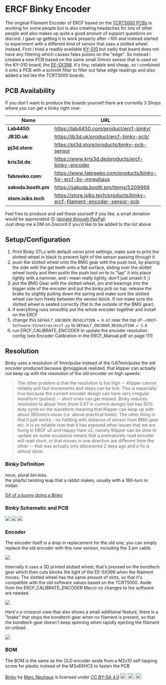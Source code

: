 # ERCF Binky Encoder

The original Filament Encoder of ERCF based on the [TCRT5000 PCBs](Images/TCRT5000.jpg) is working for some people but is also creating headaches for lots of other people and also makes up quite a good amount of support questions on discord.
I gave up getting it to work properly after ~10h and instead started to experiment with a different kind of sensor that uses a slotted wheel instead.
First i tried a readily available [KY-010](https://www.google.com/search?q=ky-010) but sadly that board does not have any
filtering which causes fales pulses on the "edge".
So instead i created a new PCB based on the same small Omron sensor that is used on the KY-010 board, the [EE-SX398](https://omronfs.omron.com/en_US/ecb/products/pdf/en-ee_sx398_498.pdf).
It's tiny, reliable and cheap, so i combined it onto a PCB with a schmitt filter to filter out false edge readings and also added a led like the TCRT5000 boards.

## PCB Availability

If you don't want to produce the boards yourself there are currently 3 Shops where you can get a binky right now:

| Name                 | URL                                                                        | Ships to  | 
| -------------------- | -------------------------------------------------------------------------- | --------- |
| **Lab4450**:         | https://lab4450.com/product/ercf-binky/                                    | Europe    |
| **JB3D.uk**:         | https://jb3d.uk/product/ercf-binky-pcb/                                    | Worldwide |
| **pj3d.store**:      | https://pj3d.store/products/binky-pcb-sensor                               | Worldwide |
| **kris3d.de**:       | https://www.kris3d.de/products/ercf-binky-encoder                          | Worldwide |
| **fabreeko.com**:    | https://www.fabreeko.com/products/binky-for-ercf-by-mneuhaus               | Worldwide |
| **sakoda.booth.pm**  | https://sakoda.booth.pm/items/5209966                                      | Japan     |
| **store.isiks.tech** | https://store.isiks.tech/products/binky-ercf-filament-encoder-sensor-pcb   | US/Canada |

Feel free to produce and sell these yourself if you like, a small donation would be appreciated 😊  ([donate through PayPal](https://www.paypal.com/donate/?hosted_button_id=5Y3M77S3U3EEW))<br />
Just drop me a DM on Discord if you'd like to be added to the list above

## Setup/Configuration

1. Print Binky STLs with default voron print settings, make sure to print the slotted wheel in black to prevent light of the sensor passing through it
2. push the slotted wheel onto the BMG gear with the push tool, by placing the side with the get teeth onto a flat surface, sliding over the slottet wheel loosly and then puttin the push tool on to to "tap" it into place lightly with a hammer, and i mean really lightly, don't just smash it ;)
3. put the BMG Gear with the slotted wheel, pin and bearings into the bigger side of the encoder and put the binky pcb on top. release the brake by slightly pulling down the spring and make sure the slotted wheel can turn freely between the sensor block. if not make sure the slotted wheel is seated correctly (flat to the outside of the BMG gear).
4. if everything runs smoothly put the whole encoder together and install on the ERCF
5. change this `DEFAULT_ENCODER_RESOLUTION = 0.67` near the top of `~/ERCF-Software-V3/extras/ercf.py` to `DEFAULT_ENCODER_RESOLUTION = 1.0`
6. run ERCF_CALIBRATE_ENCODER to update the encoder resolution config (see Encoder Calibration in the ERCF_Manual.pdf on page 111)

## Resolution

Binky uses a resolution of 1mm/pulse instead of the 0.67mm/pulse the old encoder produced because @moggieuk realized, that klipper can actually not keep up with the resolution of the old encoder on high speeds: 

> The other problem is that the resolution is too high -- Klipper cannot reliably poll fast movements and steps can be lost.  This is especially true because the current encoder design can have very irregular waveform (pulses) -- short ones can get missed.  Binky reduces resolution to about 1mm (from 0.67 in current design) but has 50% duty cycle on the waveform meaning that Klipper can keep up with about 350mm/s move (i.e. above practical limits).  The other thing is that it just works - no fiddling with distance of sensor from BMG gear etc. 
> It is so reliable now that it has exposed other issues that we are fixing in ERCF v2 and Happy Hare v2, namely Klipper can be slow to update on some occasions means that a prematurely read encoder will read short, or that moves in one direction are different from the other -- that was actually only discovered 2 days ago and a fix is almost done.

### Binky Definition

noun, plural bin·kies.<br />
the playful twisting leap that a rabbit makes, usually with a 180–turn in midair.

[Gif of a bunny doing a Binky](https://i.gifer.com/origin/eb/eb16649d507bedd98d8b4ef09b3748fc.gif)

### Binky Schematic and PCB

![](Images/BinkySchematic.png)
![](Images/BinkyPcbTop.png)
![](Images/BinkyPcbBottom.png)

### Encoder

The encoder itself is a drop in replacement for the old one, you can simply replace the old encoder with this new version, including the 3 pin cable.

![](Images/MainView.png)

Internally it uses a 3D printed slotted wheel, that's pressed on the bondtech gear which then cuts blocks the light of the EE-SX398 when the filament moves.
The slotted wheel has the same amount of slots, so that it's compatible with the old software values based on the TCRT5000.
Aside from the ERCF_CALIBRATE_ENCODER Macro no changes to the software are needed.

![](Images/InternalView1.png)

Here's a crosscut view that also shows a small additional feature, there is a "brake" that stops the bondtech gear when no filament is present, so that the bondtech gear doesn't keep spinning when rapidly ejecting the filament on unload.

![](Images/Crosscut1.png)

### BOM

The BOM is the same as the OLD encoder aside from a M2x10 self tapping screw for plastic instead of the M3x8SHCS to fasten the PCB


<p xmlns:cc="http://creativecommons.org/ns#" xmlns:dct="http://purl.org/dc/terms/"><a property="dct:title" rel="cc:attributionURL" href="https://github.com/mneuhaus/EnragedRabbitProject/blob/main/usermods/Binky/Readme.md">Binky</a> by <a rel="cc:attributionURL dct:creator" property="cc:attributionName" href="https://github.com/mneuhaus">Marc Neuhaus</a> is licensed under <a href="http://creativecommons.org/licenses/by-sa/4.0/?ref=chooser-v1" target="_blank" rel="license noopener noreferrer" style="display:inline-block;">CC BY-SA 4.0<img style="height:22px!important;margin-left:3px;vertical-align:text-bottom;" src="https://mirrors.creativecommons.org/presskit/icons/cc.svg?ref=chooser-v1"><img style="height:22px!important;margin-left:3px;vertical-align:text-bottom;" src="https://mirrors.creativecommons.org/presskit/icons/by.svg?ref=chooser-v1"><img style="height:22px!important;margin-left:3px;vertical-align:text-bottom;" src="https://mirrors.creativecommons.org/presskit/icons/sa.svg?ref=chooser-v1"></a></p>
